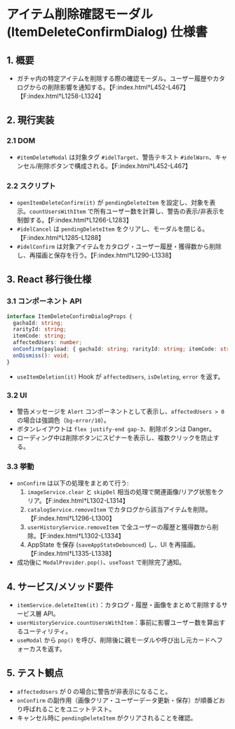 # アイテム削除確認モーダル (ItemDeleteConfirmDialog) 仕様書

## 1. 概要
- ガチャ内の特定アイテムを削除する際の確認モーダル。ユーザー履歴やカタログからの削除影響を通知する。【F:index.html†L452-L467】【F:index.html†L1258-L1324】

## 2. 現行実装
### 2.1 DOM
- `#itemDeleteModal` は対象タグ `#idelTarget`、警告テキスト `#idelWarn`、キャンセル/削除ボタンで構成される。【F:index.html†L452-L467】

### 2.2 スクリプト
- `openItemDeleteConfirm(it)` が `pendingDeleteItem` を設定し、対象を表示。`countUsersWithItem` で所有ユーザー数を計算し、警告の表示/非表示を制御する。【F:index.html†L1266-L1283】
- `#idelCancel` は `pendingDeleteItem` をクリアし、モーダルを閉じる。【F:index.html†L1285-L1288】
- `#idelConfirm` は対象アイテムをカタログ・ユーザー履歴・獲得数から削除し、再描画と保存を行う。【F:index.html†L1290-L1338】

## 3. React 移行後仕様
### 3.1 コンポーネント API
```ts
interface ItemDeleteConfirmDialogProps {
  gachaId: string;
  rarityId: string;
  itemCode: string;
  affectedUsers: number;
  onConfirm(payload: { gachaId: string; rarityId: string; itemCode: string }): Promise<void> | void;
  onDismiss(): void;
}
```
- `useItemDeletion(it)` Hook が `affectedUsers`, `isDeleting`, `error` を返す。

### 3.2 UI
- 警告メッセージを `Alert` コンポーネントとして表示し、`affectedUsers > 0` の場合は強調色（`bg-error/10`）。
- ボタンレイアウトは `flex justify-end gap-3`、削除ボタンは Danger。
- ローディング中は削除ボタンにスピナーを表示し、複数クリックを防止する。

### 3.3 挙動
- `onConfirm` は以下の処理をまとめて行う:
  1. `imageService.clear` と `skipDel` 相当の処理で関連画像/リアグ状態をクリア。【F:index.html†L1302-L1314】
  2. `catalogService.removeItem` でカタログから該当アイテムを削除。【F:index.html†L1296-L1300】
  3. `userHistoryService.removeItem` で全ユーザーの履歴と獲得数から削除。【F:index.html†L1302-L1334】
  4. AppState を保存 (`saveAppStateDebounced`) し、UI を再描画。【F:index.html†L1335-L1338】
- 成功後に `ModalProvider.pop()`、`useToast` で削除完了通知。

## 4. サービス/メソッド要件
- `itemService.deleteItem(it)`：カタログ・履歴・画像をまとめて削除するサービス層 API。
- `userHistoryService.countUsersWithItem`：事前に影響ユーザー数を算出するユーティリティ。
- `useModal` から `pop()` を呼び、削除後に親モーダルや呼び出し元カードへフォーカスを返す。

## 5. テスト観点
- `affectedUsers` が 0 の場合に警告が非表示になること。
- `onConfirm` の副作用（画像クリア・ユーザーデータ更新・保存）が順番どおり呼ばれることをユニットテスト。
- キャンセル時に `pendingDeleteItem` がクリアされることを確認。
